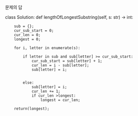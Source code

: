 문제의 답 




class Solution:
    def lengthOfLongestSubstring(self, s: str) -> int:
        
        sub = {};
        cur_sub_start = 0;
        cur_len = 0;
        longest = 0;
        
        for i, letter in enumerate(s):
            
            if letter in sub and sub[letter] >= cur_sub_start:
                cur_sub_start = sub[letter] + 1;
                cur_len = i - sub[letter];
                sub[letter] = i;
                
                
            else:
                sub[letter] = i;
                cur_len += 1;
                if cur_len >longest:
                    longest = cur_len;
        
        return(longest);
